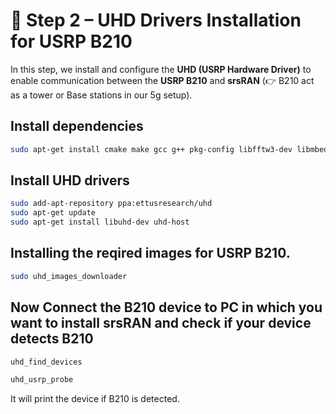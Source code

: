# 📡 Step 2 – UHD Drivers Installation for USRP B210

In this step, we install and configure the **UHD (USRP Hardware Driver)** to enable communication between the **USRP B210** and **srsRAN** (👉 B210 act as a tower or Base stations in our 5g setup).


## Install dependencies

```bash
sudo apt-get install cmake make gcc g++ pkg-config libfftw3-dev libmbedtls-dev libsctp-dev libyaml-cpp-dev libgtest-dev
```

## Install UHD drivers

```bash
sudo add-apt-repository ppa:ettusresearch/uhd
sudo apt-get update
sudo apt-get install libuhd-dev uhd-host
```

## Installing the reqired images for USRP B210.

```bash
sudo uhd_images_downloader
```

## Now Connect the B210 device to PC in which you want to install srsRAN and check if your device detects B210

```bash
uhd_find_devices
```
```bash
uhd_usrp_probe
```

It will print the device if B210 is detected.
